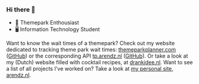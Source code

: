 ### Hi there 👋

- 🎡 Themepark Enthousiast
- 🖥️ Information Technology Student

Want to know the wait times of a themepark? Check out my website dedicated to tracking theme park wait times: [themeparkplanner.com](https://themeparkplanner.com) ([GitHub](https://github.com/timyboy12345/Themeparks-NuxtJS)) or the corresponding API [tp.arendz.nl](https://tp.arendz.nl) ([GitHub](https://github.com/timyboy12345/Themeparks-Node-API)). Or take a look at my (Dutch) website filled with cocktail recipes, at [drankidee.nl](https://drankidee.nl). Want to see a list of all projects I've worked on? Take a look at [my personal site, arendz.nl](https://arendz.nl).

<!--
**timyboy12345/timyboy12345** is a ✨ _special_ ✨ repository because its `README.md` (this file) appears on your GitHub profile.

Here are some ideas to get you started:

- 🔭 I’m currently working on ...
- 🌱 I’m currently learning ...
- 👯 I’m looking to collaborate on ...
- 🤔 I’m looking for help with ...
- 💬 Ask me about ...
- 📫 How to reach me: ...
- 😄 Pronouns: ...
- ⚡ Fun fact: ...
-->
